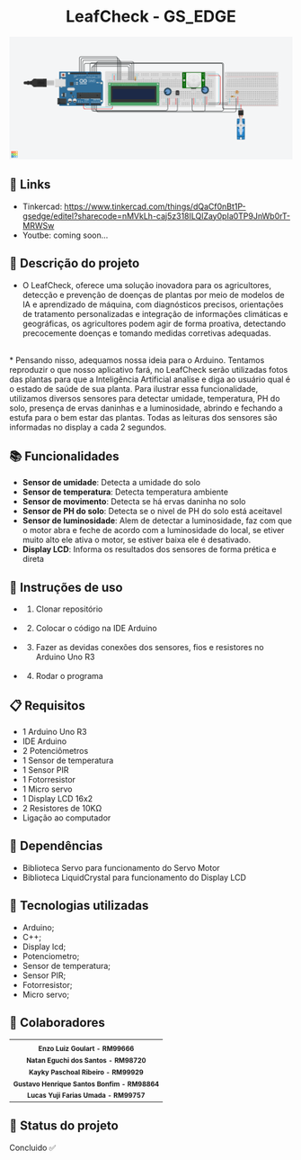 <h1 align="center">LeafCheck - GS_EDGE</h1>
<img src="./GS_EDGE.png" width="900px;" alt="Foto do Projeto Arduino"/><br>
  
## :link: Links
* Tinkercad: https://www.tinkercad.com/things/dQaCf0nBt1P-gsedge/editel?sharecode=nMVkLh-caj5z318ILQlZay0pIa0TP9JnWb0rT-MRWSw
  <br>
* Youtbe: coming soon...


## :memo: Descrição do projeto

*  O LeafCheck, oferece uma solução inovadora para os agricultores, detecção e prevenção de doenças de plantas por meio de modelos de IA e aprendizado de máquina, com diagnósticos precisos, orientações de tratamento personalizadas e integração de informações climáticas e geográficas, os agricultores podem agir de forma proativa, detectando precocemente doenças e tomando medidas corretivas adequadas.
  <br>
*  Pensando nisso, adequamos nossa ideia para o Arduino. Tentamos reproduzir o que nosso aplicativo fará, no LeafCheck serão utilizadas fotos das plantas para que a Inteligência Artificial analíse e diga ao usuário qual é o estado de saúde de sua planta.
Para ilustrar essa funcionalidade, utilizamos diversos sensores para detectar umidade, temperatura, PH do solo, presença de ervas daninhas e a luminosidade, abrindo e fechando a estufa para o bem estar das plantas. Todas as leituras dos sensores são informadas no display a cada 2 segundos.

## :books: Funcionalidades

* <b>Sensor de umidade</b>: Detecta a umidade do solo
  <br>
* <b>Sensor de temperatura</b>: Detecta temperatura ambiente
  <br>
* <b>Sensor de movimento</b>: Detecta se há ervas daninha no solo
  <br>
* <b>Sensor de PH do solo</b>: Detecta se o nivel de PH do solo está aceitavel
  <br>
* <b>Sensor de luminosidade</b>: Alem de detectar a luminosidade, faz com que o motor abra e feche de acordo com a luminosidade do local, se etiver muito alto ele ativa o motor, se estiver baixa ele é desativado.
  <br>
* <b>Display LCD</b>: Informa os resultados dos sensores de forma prética e direta

## :seedling: Instruções de uso

* 1. Clonar repositório
  <br>
* 2. Colocar o código na IDE Arduino
  <br>
* 3. Fazer as devidas conexões dos sensores, fios e resistores no Arduino Uno R3
  <br>
* 4. Rodar o programa

## :clipboard: Requisitos

* 1 Arduino Uno R3
  <br>
* IDE Arduino
  <br>
* 2 Potenciômetros
  <br>
* 1 Sensor de temperatura
  <br>
* 1 Sensor PIR
  <br>
* 1 Fotorresistor
  <br>
* 1 Micro servo
  <br>
* 1 Display LCD 16x2
  <br>
* 2 Resistores de 10KΩ
  <br>
* Ligação ao computador

## :hammer: Dependências
* Biblioteca Servo para funcionamento do Servo Motor
  <br>
* Biblioteca LiquidCrystal para funcionamento do Display LCD


## :wrench: Tecnologias utilizadas

* Arduino;
  <br>
* C++;
  <br>
* Display lcd;
  <br>
* Potenciometro;
  <br>
* Sensor de temperatura;
  <br>
* Sensor PIR;
  <br>
* Fotorresistor;
  <br>
* Micro servo;


## :handshake: Colaboradores
<table>
  <tr>
    <td align="center">
        <sub>
          <b>Enzo Luiz Goulart - RM99666</b>
          <br>
        </sub>
        <sub>
          <b>Natan Eguchi dos Santos - RM98720</b>
          <br>
        </sub>
        <sub>
          <b>Kayky Paschoal Ribeiro - RM99929</b>
          <br>
        </sub>
        <sub>
          <b>Gustavo Henrique Santos Bonfim - RM98864</b>
          <br>
        </sub>
        <sub>
          <b>Lucas Yuji Farias Umada - RM99757 </b>
          <br>
        </sub>
    </td>
  </tr>
</table>

## :dart: Status do projeto
Concluido :white_check_mark: